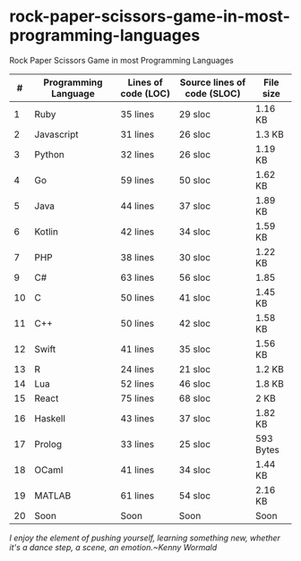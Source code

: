 # rock-paper-scissors-game-in-most-programming-languages
Rock Paper Scissors Game in most Programming Languages

| # | Programming Language | Lines of code (LOC) | Source lines of code (SLOC) | File size |
| --- | --- | --- | --- | --- |
| 1 | Ruby | 35 lines | 29 sloc | 1.16 KB |
| 2 | Javascript | 31 lines | 26 sloc | 1.3 KB |
| 3 | Python | 32 lines | 26 sloc | 1.19 KB |
| 4 | Go | 59 lines | 50 sloc | 1.62 KB |
| 5 | Java | 44 lines | 37 sloc | 1.89 KB |
| 6 | Kotlin | 42 lines | 34 sloc | 1.59 KB |
| 7 | PHP | 38 lines | 30 sloc | 1.22 KB |
| 9 | C# | 63 lines | 56 sloc | 1.85 |
| 10 | C | 50 lines | 41 sloc | 1.45 KB |
| 11 | C++ | 50 lines | 42 sloc | 1.58 KB |
| 12 | Swift | 41 lines | 35 sloc | 1.56 KB |
| 13 | R | 24 lines | 21 sloc | 1.2 KB |
| 14 | Lua | 52 lines | 46 sloc | 1.8 KB |
| 15 | React | 75 lines | 68 sloc | 2 KB |
| 16 | Haskell | 43 lines | 37 sloc | 1.82 KB |
| 17 | Prolog | 33 lines | 25 sloc | 593 Bytes |
| 18 | OCaml | 41 lines | 34 sloc | 1.44 KB |
| 19 | MATLAB | 61 lines | 54 sloc | 2.16 KB |
| 20 | Soon | Soon | Soon | Soon |

*I enjoy the element of pushing yourself, learning something new, whether it's a dance step, a scene, an emotion.~Kenny Wormald*
